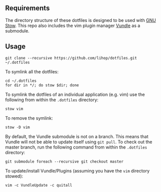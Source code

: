 Requirements
------------
The directory structure of these dotfiles is designed to be used with [GNU Stow](http://www.gnu.org/software/stow/). This repo also includes the vim plugin manager [Vundle](https://github.com/gmarik/Vundle.vim) as a submodule.

Usage
-----
```
git clone --recursive https://github.com/lihop/dotfiles.git ~/.dotfiles
```
To symlink all the dotfiles:
```
cd ~/.dotfiles
for dir in */; do stow $dir; done
```
To symlink the dotfiles of an individual application (e.g. vim) use the following from within the `.dotfiles` directory:
```
stow vim
```
To remove the symlink:
```
stow -D vim
```  


By default, the Vundle submodule is not on a branch. This means that Vundle will not be able to update itself using `git pull`. To check out the master branch, run the following command from within the `.dotfiles` directory:
```
git submodule foreach --recursive git checkout master
```
To update/install Vundle/Plugins (assuming you have the `vim` directory stowed):
```
vim -c VundleUpdate -c quitall
```
